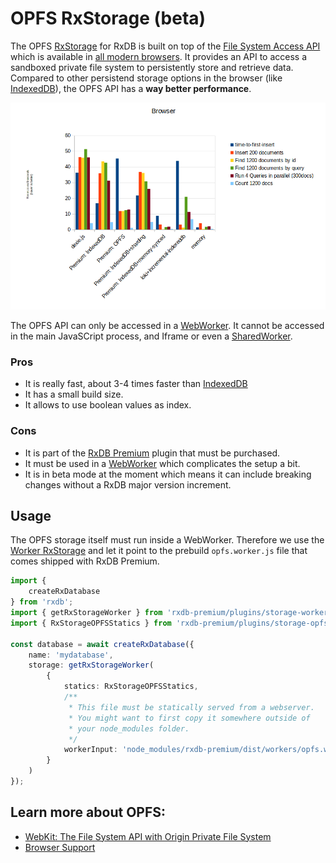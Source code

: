# OPFS RxStorage (beta)


The OPFS [RxStorage](./rx-storage.md) for RxDB is built on top of the [File System Access API](https://webkit.org/blog/12257/the-file-system-access-api-with-origin-private-file-system/) which is available in [all modern browsers](https://caniuse.com/native-filesystem-api). It provides an API to access a sandboxed private file system to persistently store and retrieve data.
Compared to other persistend storage options in the browser (like [IndexedDB](./rx-storage-indexeddb.md)), the OPFS API has a **way better performance**.

<p align="center">
  <img src="./files/rx-storage-performance-browser.png" alt="RxStorage performance - browser" width="700" />
</p>

The OPFS API can only be accessed in a [WebWorker](./rx-storage-worker.md). It cannot be accessed in the main JavaSCript process, and Iframe or even a [SharedWorker](./rx-storage-shared-worker.md).


### Pros

- It is really fast, about 3-4 times faster than [IndexedDB](./slow-indexeddb.md)
- It has a small build size.
- It allows to use boolean values as index.

### Cons

- It is part of the [RxDB Premium](https://rxdb.info/premium.html) plugin that must be purchased.
- It must be used in a [WebWorker](./rx-storage-worker.md) which complicates the setup a bit.
- It is in beta mode at the moment which means it can include breaking changes without a RxDB major version increment.



## Usage

The OPFS storage itself must run inside a WebWorker. Therefore we use the [Worker RxStorage](./rx-storage-worker.md) and let it point to the prebuild `opfs.worker.js` file that comes shipped with RxDB Premium.


```ts
import {
    createRxDatabase
} from 'rxdb';
import { getRxStorageWorker } from 'rxdb-premium/plugins/storage-worker';
import { RxStorageOPFSStatics } from 'rxdb-premium/plugins/storage-opfs';

const database = await createRxDatabase({
    name: 'mydatabase',
    storage: getRxStorageWorker(
        {
            statics: RxStorageOPFSStatics,
            /**
             * This file must be statically served from a webserver.
             * You might want to first copy it somewhere outside of
             * your node_modules folder.
             */
            workerInput: 'node_modules/rxdb-premium/dist/workers/opfs.worker.js'
        }
    )
});
```



## Learn more about OPFS:

- [WebKit: The File System API with Origin Private File System](https://webkit.org/blog/12257/the-file-system-access-api-with-origin-private-file-system/)
- [Browser Support](https://caniuse.com/native-filesystem-api)
